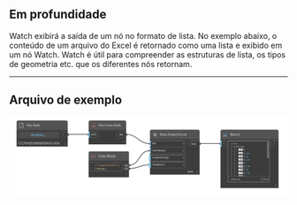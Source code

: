 ## Em profundidade
Watch exibirá a saída de um nó no formato de lista. No exemplo abaixo, o conteúdo de um arquivo do Excel é retornado como uma lista e exibido em um nó Watch. Watch é útil para compreender as estruturas de lista, os tipos de geometria etc. que os diferentes nós retornam.
___
## Arquivo de exemplo

![Watch](./CoreNodeModels.Watch_img.jpg)

